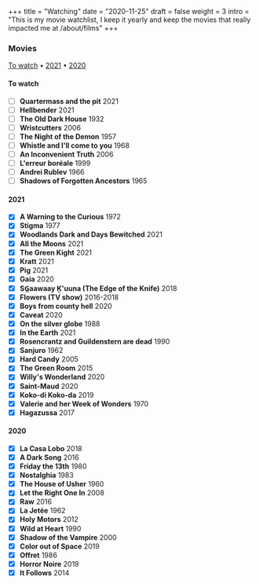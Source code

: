 +++
title = "Watching"
date = "2020-11-25"
draft = false
weight = 3
intro = "This is my movie watchlist, I keep it yearly and keep the movies that really impacted me at /about/films"
+++


### Movies

[To watch](#to-watch) •
[2021](#2021) •
[2020](#2020)

#### To watch

<div class="checklist">

- [ ] **Quartermass and the pit** 2021
- [ ] **Hellbender** 2021
- [ ] **The Old Dark House** 1932
- [ ] **Wristcutters** 2006
- [ ] **The Night of the Demon** 1957
- [ ] **Whistle and I'll come to you** 1968
- [ ] **An Inconvenient Truth** 2006
- [ ] **L'erreur boréale** 1999
- [ ] **Andrei Rublev** 1966
- [ ] **Shadows of Forgotten Ancestors** 1965

</div>

#### 2021

<div class="checklist">

- [x] **A Warning to the Curious** 1972
- [x] **Stigma** 1977
- [x] **Woodlands Dark and Days Bewitched** 2021
- [x] **All the Moons** 2021
- [x] **The Green Kight** 2021
- [x] **Kratt** 2021
- [x] **Pig** 2021
- [x] **Gaia** 2020
- [x] **SG̲aawaay Ḵ'uuna (The Edge of the Knife)** 2018
- [x] **Flowers (TV show)** 2016-2018
- [x] **Boys from county hell** 2020
- [x] **Caveat** 2020
- [x] **On the silver globe** 1988
- [x] **In the Earth** 2021
- [x] **Rosencrantz and Guildenstern are dead** 1990
- [x] **Sanjuro** 1962
- [x] **Hard Candy** 2005
- [x] **The Green Room** 2015
- [x] **Willy's Wonderland** 2020
- [x] **Saint-Maud** 2020
- [x] **Koko-di Koko-da** 2019
- [x] **Valerie and her Week of Wonders** 1970
- [x] **Hagazussa** 2017

</div>

#### 2020

<div class="checklist">

- [x] **La Casa Lobo** 2018
- [x] **A Dark Song** 2016
- [x] **Friday the 13th** 1980
- [x] **Nostalghia** 1983
- [x] **The House of Usher** 1960
- [x] **Let the Right One In** 2008
- [x] **Raw** 2016
- [x] **La Jetée** 1962
- [x] **Holy Motors** 2012
- [x] **Wild at Heart** 1990
- [x] **Shadow of the Vampire** 2000
- [x] **Color out of Space** 2019
- [x] **Offret** 1986
- [x] **Horror Noire** 2019
- [x] **It Follows** 2014

</div>

